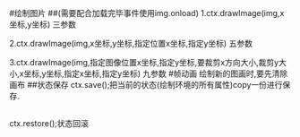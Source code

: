 #绘制图片
##(需要配合加载完毕事件使用img.onload)
1.ctx.drawImage(img,x坐标,y坐标) 三参数

2.ctx.drawImage(img,x坐标,y坐标,指定位置x坐标,指定y坐标) 五参数

3.ctx.drawImage(img,指定图像位置x坐标,指定y坐标,要裁剪x方向大小,裁剪y大小,x坐标,y坐标,指定x坐标,指定y坐标) 九参数
#帧动画
绘制新的图画时,要先清除画布
##状态保存
ctx.save();把当前的状态(绘制环境的所有属性)copy一份进行保存.
##
ctx.restore();状态回滚
